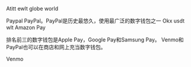 Atitt ewlt globe world

Paypal
PayPal。PayPal是历史最悠久，使用最广泛的数字钱包之一
Okx  usdt wlt
Amazon Pay

排名前三的数字钱包是Apple Pay，Google Pay和Samsung Pay。
Venmo和PayPal也可以在商店和网上充当数字钱包。

Venmo

